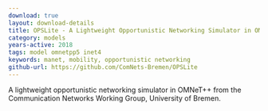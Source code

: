 ```yaml
---
download: true
layout: download-details
title: OPSLite - A Lightweight Opportunistic Networking Simulator in OMNeT++
category: models
years-active: 2018
tags: model omnetpp5 inet4
keywords: manet, mobility, opportunistic networking
github-url: https://github.com/ComNets-Bremen/OPSLite
---
```


A lightweight opportunistic networking simulator in OMNeT++
from the Communication Networks Working Group, University of Bremen.

